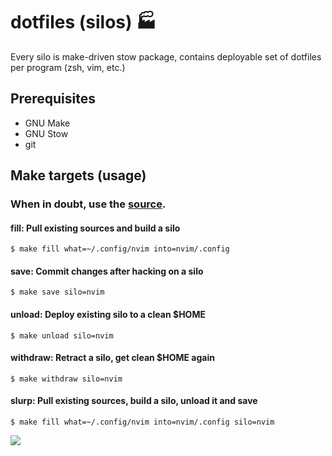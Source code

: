 # dotfiles (silos) :factory: 

Every silo is make-driven stow package, contains deployable set of dotfiles per program (zsh, vim, etc.)

## Prerequisites

 - GNU Make
 - GNU Stow
 - git
 
## Make targets (usage)

### When in doubt, use the [source](https://github.com/aerosol/dotfiles/blob/develop/Makefile).

#### fill: Pull existing sources and build a silo

```
$ make fill what=~/.config/nvim into=nvim/.config
```

#### save: Commit changes after hacking on a silo

```
$ make save silo=nvim
```

#### unload: Deploy existing silo to a clean $HOME

```
$ make unload silo=nvim
```

#### withdraw: Retract a silo, get clean $HOME again

```
$ make withdraw silo=nvim
```

#### slurp: Pull existing sources, build a silo, unload it and save

```
$ make fill what=~/.config/nvim into=nvim/.config silo=nvim
```


![](http://i.giphy.com/3o6MbhkWd6he1symgU.gif)
